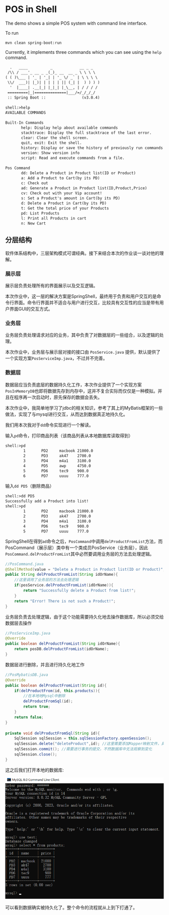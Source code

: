 # POS in Shell

The demo shows a simple POS system with command line interface. 

To run

```shell
mvn clean spring-boot:run
```

Currently, it implements three commands which you can see using the `help` command.

```shell
  .   ____          _            __ _ _
 /\\ / ___'_ __ _ _(_)_ __  __ _ \ \ \ \
( ( )\___ | '_ | '_| | '_ \/ _` | \ \ \ \
 \\/  ___)| |_)| | | | | || (_| |  ) ) ) )
  '  |____| .__|_| |_|_| |_\__, | / / / /
 =========|_|==============|___/=/_/_/_/
 :: Spring Boot ::                (v3.0.4)
 
shell:>help
AVAILABLE COMMANDS

Built-In Commands
       help: Display help about available commands
       stacktrace: Display the full stacktrace of the last error.
       clear: Clear the shell screen.
       quit, exit: Exit the shell.
       history: Display or save the history of previously run commands
       version: Show version info
       script: Read and execute commands from a file.

Pos Command
       dd: Delete a Product in Product list(ID or Product)
       a: Add a Product to Cart(by its PD)
       c: Check out
       ad: Generate a Product in Product list(ID,Product,Price)
       cv: Check out with your Vip account!
       s: Set a Product's amount in Cart(by its PD)
       d: Delete a Product in Cart(by its PD)
       t: Get the total price of your Products
       pd: List Products
       l: Print all Products in cart
       n: New Cart
```



## 分层结构

软件体系结构中，三层架构模式可谓经典。接下来结合本次的作业谈一谈对他的理解。

### 展示层

展示层负责处理所有的界面展示以及交互逻辑。

本次作业中，这一层的解决方案是SpringShell，最终用于负责和用户交互的是命令行界面。命令行界面并不适合与用户进行交互，比较具有交互性的应当是带有用户界面GUI的交互方式。

### 业务层

业务层负责处理请求对应的业务，其中负责了对数据层的一些组合，以及逻辑的处理。

本次作业中，业务层与展示层对接的接口由 `PosService.java` 提供，默认提供了一个实现方案`PosServiceImp.java`，不过并不完善。

### 数据层

数据层应当负责底层的数据持久化工作，本次作业提供了一个实现方案`PosInMemoryDB`也即将数据先存到内存中，这并不复合实际而仅仅是一种模拟。并且在程序再一次启动时，原先保存的数据会丢失。

本次作业中，我简单地学习了jdbc的相关知识，参考了其上的MyBatis框架的一些做法，实现了与mysql进行交互，从而达到数据真正地持久化。



我们用本次我对于`dd`命令实现进行一个解读。

输入`pd`命令，打印商品列表（该商品列表从本地数据库读取得到）

```
shell:>pd
        1       PD2     macbook 21000.0
        2       PD3     ak47    2700.0
        3       PD4     m4a1    3100.0
        4       PD5     awp     4750.0
        5       PD6     tec9    900.0
        6       PD7     uuuu    777.0
```

输入`dd PD5`（删除商品）

```
shell:>dd PD5
Successfully add a Product into list!
shell:>pd
        1       PD2     macbook 21000.0
        2       PD3     ak47    2700.0
        3       PD4     m4a1    3100.0
        4       PD6     tec9    900.0
        5       PD7     uuuu    777.0
```

SpringShell在得到`ad`命令之后，`PosCommand`中调用``delProductFromList``方法，而PosCommand（展示层）类中有一个类成员PosService（业务层），因此`PosCommand.delProductFromList`其中必然要调用业务层的方法去处理逻辑。

```java
//PosCommand.java
@ShellMethod(value = "Delete a Product in Product list(ID or Product)",key = "dd")
public String delProductFromList(String idOrName){
    //这里调用了业务层的方法去处理逻辑
    if(posService.delProductFromList(idOrName)){
        return "Successfully delete a Product from list!";
    }
    return "Error! There is not such a Product!";
}
```

业务层负责去处理逻辑，由于这个功能需要持久化地去操作数据库，所以必须交给数据层去操作

```java
//PosServiceImp.java
@Override
public boolean delProductFromList(String idOrName){
    return posDB.delProductFromList(idOrName);
}
```

数据层进行删除，并且进行持久化地工作

```java
//PosMybatisDB.java
@Override
public boolean delProductFromList(String id){
    if(delProductFrom(id, this.products)){
    	//在本地地Mysql中删除
        delProductFromSql(id);
        return true;
    }
    return false;
}

private void delProductFromSql(String id){
    SqlSession sqlSession = this.sqlSessionFactory.openSession();
    sqlSession.delete("deleteProduct",id); //这里需要添加Mapper映射文件，具体过程参考了MyBatis的入门教程
    sqlSession.commit(); //需要进行事务的提交，不然数据库中无法观察到变化
    sqlSession.close();
}
```

这之后我们打开本地的数据库:

<img src="./ReadMePng/image-20230312210732594.png" alt="image-20230312210732594" style="zoom:80%;" />

可以看到数据确实被持久化了。整个命令的流程就从上到下打通了。

